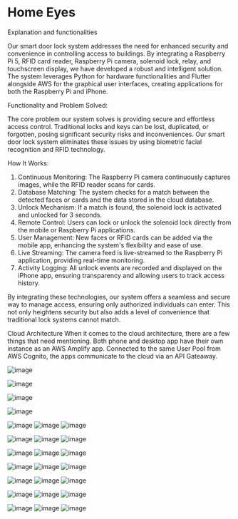 # Home Eyes

Explanation and functionalities

Our smart door lock system addresses the need for enhanced security and convenience in controlling access to buildings. By integrating a Raspberry Pi 5, RFID card reader, Raspberry Pi camera, solenoid lock, relay, and touchscreen display, we have developed a robust and intelligent solution. The system leverages Python for hardware functionalities and Flutter alongside AWS for the graphical user interfaces, creating applications for both the Raspberry Pi and iPhone.

Functionality and Problem Solved:

The core problem our system solves is providing secure and effortless access control. Traditional locks and keys can be lost, duplicated, or forgotten, posing significant security risks and inconveniences. Our smart door lock system eliminates these issues by using biometric facial recognition and RFID technology.

How It Works:

1.	Continuous Monitoring: The Raspberry Pi camera continuously captures images, while the RFID reader scans for cards.
2.	Database Matching: The system checks for a match between the detected faces or cards and the data stored in the cloud database.
3.	Unlock Mechanism: If a match is found, the solenoid lock is activated and unlocked for 3 seconds.
4.	Remote Control: Users can lock or unlock the solenoid lock directly from the mobile or Raspberry Pi applications.
5.	User Management: New faces or RFID cards can be added via the mobile app, enhancing the system's flexibility and ease of use.
6.	Live Streaming: The camera feed is live-streamed to the Raspberry Pi application, providing real-time monitoring.
7.	Activity Logging: All unlock events are recorded and displayed on the iPhone app, ensuring transparency and allowing users to track access history.

By integrating these technologies, our system offers a seamless and secure way to manage access, ensuring only authorized individuals can enter. This not only heightens security but also adds a level of convenience that traditional lock systems cannot match.


Cloud Architecture
	When it comes to the cloud architecture, there are a few things that need mentioning. Both phone and desktop app have their own instance as an AWS Amplify app. Connected to the same User Pool from AWS Cognito, the apps communicate to the cloud via an API Gateaway.
 
 
![image](https://github.com/anisiaap/home_eyes/assets/93073444/f1b6e251-02e0-4e20-8bbd-a81c5273ca30)

![image](https://github.com/anisiaap/home_eyes/assets/93073444/0a632b37-49f4-4702-a611-4539a67fcdfd)

![image](https://github.com/anisiaap/home_eyes/assets/93073444/d3d1f4b0-0528-4629-b4e4-b02dfacbb581)

![image](https://github.com/anisiaap/home_eyes/assets/93073444/9a86b2eb-6068-4e53-ad44-31f26ebbbbfb)

![image](https://github.com/anisiaap/home_eyes/assets/93073444/15e120c1-c559-4564-b2b4-b279db06fca7)
![image](https://github.com/anisiaap/home_eyes/assets/93073444/b5b67d6a-fb86-405d-9f6e-6cb1d71980eb)
![image](https://github.com/anisiaap/home_eyes/assets/93073444/858aecb7-3180-4167-9793-2a8aca2a1aa3)

![image](https://github.com/anisiaap/home_eyes/assets/93073444/36900e22-293d-4b1c-94df-44599a7f2fa6)
![image](https://github.com/anisiaap/home_eyes/assets/93073444/4f2051d6-b1eb-4663-9697-37c2b5ce9e5e)
![image](https://github.com/anisiaap/home_eyes/assets/93073444/206948d9-6af4-4168-937b-6808455ffcaf)

![image](https://github.com/anisiaap/home_eyes/assets/93073444/95df5349-398d-435f-b1ea-3d8e6291080e)
![image](https://github.com/anisiaap/home_eyes/assets/93073444/7373a2be-c11a-4af4-9df0-bbefec7d0f87)
![image](https://github.com/anisiaap/home_eyes/assets/93073444/47a65539-e63f-4fff-ba66-3e233cf63cd6)

![image](https://github.com/anisiaap/home_eyes/assets/93073444/5fa0c6df-fd44-494a-aae3-3fdb330dabcb)
![image](https://github.com/anisiaap/home_eyes/assets/93073444/d57a5114-fa03-4bf8-bf5c-6b1ab513d6aa)
![image](https://github.com/anisiaap/home_eyes/assets/93073444/a87793d9-cfa8-45e7-90f3-d1c51d243c3a)

![image](https://github.com/anisiaap/home_eyes/assets/93073444/b44b2758-a024-43a9-9d95-692303936344)
![image](https://github.com/anisiaap/home_eyes/assets/93073444/21c53b7c-e0bf-4885-8ff2-706e17a1c29b)
![image](https://github.com/anisiaap/home_eyes/assets/93073444/d2a30b49-d4d3-4e62-b8ac-0a0a45ee3266)

![image](https://github.com/anisiaap/home_eyes/assets/93073444/03410639-e897-4423-b3f4-64391c6d8216)
![image](https://github.com/anisiaap/home_eyes/assets/93073444/a06684bd-de1d-496c-b595-342435895d91)
![image](https://github.com/anisiaap/home_eyes/assets/93073444/fbe2b889-9be4-46a8-b950-179d913201da)

![image](https://github.com/anisiaap/home_eyes/assets/93073444/9b67982e-d7b2-4e34-81dc-45a1bf14b359)
![image](https://github.com/anisiaap/home_eyes/assets/93073444/b8965559-feea-4ee0-b913-1e16246ff73a)
![image](https://github.com/anisiaap/home_eyes/assets/93073444/367d2b70-671e-47ca-a6a1-dab5a2970b98)




     

